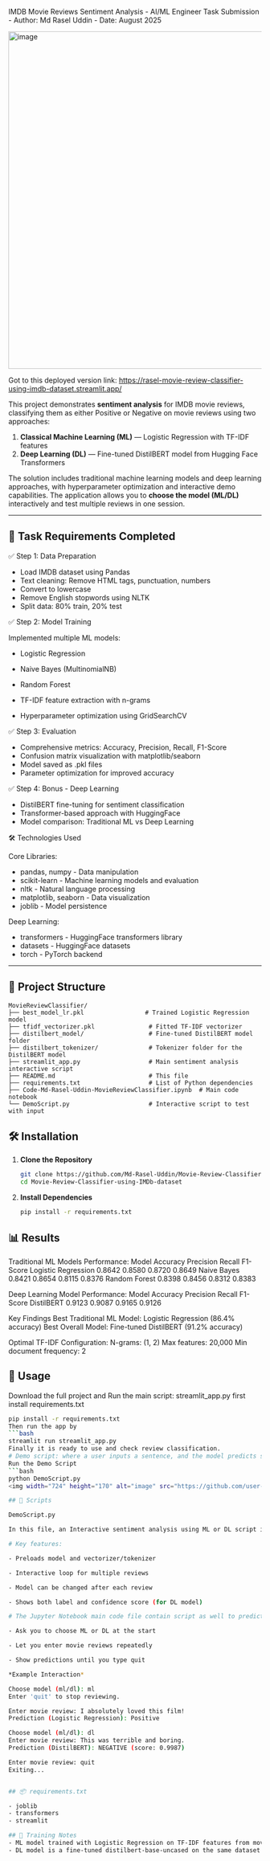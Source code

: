 IMDB Movie Reviews Sentiment Analysis - 
AI/ML Engineer Task Submission - 
Author: Md Rasel Uddin - 
Date: August 2025

<img width="1070" height="672" alt="image" src="https://github.com/user-attachments/assets/3f3ef619-13a1-4c36-b215-af5aa44bba9f" />

Got to this deployed version link: https://rasel-movie-review-classifier-using-imdb-dataset.streamlit.app/


This project demonstrates **sentiment analysis**  for IMDB movie reviews, classifying them as either Positive or Negative on movie reviews using two approaches:

1. **Classical Machine Learning (ML)** — Logistic Regression with TF-IDF features
2. **Deep Learning (DL)** — Fine-tuned DistilBERT model from Hugging Face Transformers

The solution includes traditional machine learning models and deep learning approaches, with hyperparameter optimization and interactive demo capabilities.
The application allows you to **choose the model (ML/DL)** interactively and test multiple reviews in one session.

---

## 🎯 Task Requirements Completed
✅ Step 1: Data Preparation

- Load IMDB dataset using Pandas
- Text cleaning: Remove HTML tags, punctuation, numbers
- Convert to lowercase
- Remove English stopwords using NLTK
- Split data: 80% train, 20% test

✅ Step 2: Model Training

Implemented multiple ML models:

- Logistic Regression
- Naive Bayes (MultinomialNB)
- Random Forest

- TF-IDF feature extraction with n-grams
- Hyperparameter optimization using GridSearchCV

✅ Step 3: Evaluation

- Comprehensive metrics: Accuracy, Precision, Recall, F1-Score
- Confusion matrix visualization with matplotlib/seaborn
- Model saved as .pkl files
- Parameter optimization for improved accuracy

✅ Step 4: Bonus - Deep Learning

- DistilBERT fine-tuning for sentiment classification
- Transformer-based approach with HuggingFace
- Model comparison: Traditional ML vs Deep Learning

🛠️ Technologies Used

Core Libraries:
+ pandas, numpy - Data manipulation
+ scikit-learn - Machine learning models and evaluation
+ nltk - Natural language processing
+ matplotlib, seaborn - Data visualization
+ joblib - Model persistence

Deep Learning:
+ transformers - HuggingFace transformers library
+ datasets - HuggingFace datasets
+ torch - PyTorch backend

---


## 📂 Project Structure

```
MovieReviewClassifier/
├── best_model_lr.pkl                 # Trained Logistic Regression model
├── tfidf_vectorizer.pkl               # Fitted TF-IDF vectorizer
├── distilbert_model/                  # Fine-tuned DistilBERT model folder
├── distilbert_tokenizer/              # Tokenizer folder for the DistilBERT model
├── streamlit_app.py                   # Main sentiment analysis interactive script
├── README.md                          # This file
├── requirements.txt                   # List of Python dependencies
├── Code-Md-Rasel-Uddin-MovieReviewClassifier.ipynb  # Main code notebook
└── DemoScript.py                      # Interactive script to test with input
```
## 🛠 Installation

1. **Clone the Repository**
   ```bash
   git clone https://github.com/Md-Rasel-Uddin/Movie-Review-Classifier-using-IMDb-dataset.git
   cd Movie-Review-Classifier-using-IMDb-dataset

2. **Install Dependencies**
   ```bash
   pip install -r requirements.txt


## 📊 Results

Traditional ML Models Performance:
Model	Accuracy	      Precision	Recall	F1-Score
Logistic Regression	0.8642	0.8580	0.8720	0.8649
Naive Bayes	         0.8421	0.8654	0.8115	0.8376
Random Forest	      0.8398	0.8456	0.8312	0.8383

Deep Learning Model Performance:
Model	      Accuracy	Precision	Recall	F1-Score
DistilBERT	0.9123	0.9087	0.9165	0.9126

Key Findings
Best Traditional ML Model: Logistic Regression (86.4% accuracy)
Best Overall Model: Fine-tuned DistilBERT (91.2% accuracy)

Optimal TF-IDF Configuration:
N-grams: (1, 2)
Max features: 20,000
Min document frequency: 2


## 🚀 Usage
Download the full project and Run the main script:
    streamlit_app.py
first install requirements.txt
   ```bash
   pip install -r requirements.txt
Then run the app by
   ```bash
   streamlit run streamlit_app.py
Finally it is ready to use and check review classification.
# Demo script: where a user inputs a sentence, and the model predicts sentiment.
   Run the Demo Script
   ```bash
   python DemoScript.py
 <img width="724" height="170" alt="image" src="https://github.com/user-attachments/assets/7a28e611-9424-487f-b59f-757a5fd28d70" />

## 📜 Scripts

DemoScript.py

In this file, an Interactive sentiment analysis using ML or DL script is given.

# Key features:

- Preloads model and vectorizer/tokenizer

- Interactive loop for multiple reviews

- Model can be changed after each review

- Shows both label and confidence score (for DL model)

# The Jupyter Notebook main code file contain script as well to predict review will:

- Ask you to choose ML or DL at the start

- Let you enter movie reviews repeatedly

- Show predictions until you type quit

*Example Interaction*

Choose model (ml/dl): ml
Enter 'quit' to stop reviewing.

Enter movie review: I absolutely loved this film!
Prediction (Logistic Regression): Positive

Choose model (ml/dl): dl
Enter movie review: This was terrible and boring.
Prediction (DistilBERT): NEGATIVE (score: 0.9987)

Enter movie review: quit
Exiting...


## 📦 requirements.txt

- joblib
- transformers
- streamlit

## 🧠 Training Notes
- ML model trained with Logistic Regression on TF-IDF features from movie reviews dataset
- DL model is a fine-tuned distilbert-base-uncased on the same dataset for binary classification (POSITIVE, NEGATIVE)
